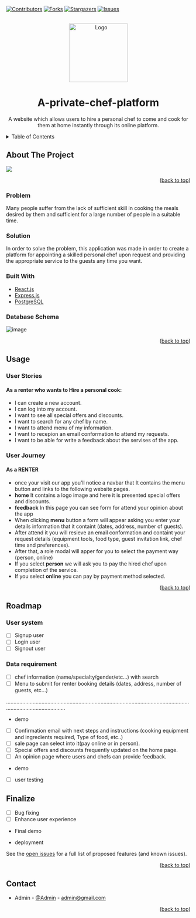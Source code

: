 <div id="top"></div>

[![Contributors][contributors-shield]][contributors-url]
[![Forks][forks-shield]][forks-url]
[![Stargazers][stars-shield]][stars-url]
[![Issues][issues-shield]][issues-url]


<!-- PROJECT LOGO -->
<br />
<div align="center">
  <a href="https://github.com/khaled-samy/A-private-chef-platform">
    <img src="https://previews.123rf.com/images/magurok/magurok1606/magurok160600056/58311254-mano-que-sostiene-tel%C3%A9fono-inteligente-con-recetas-en-l%C3%ADnea-de-aplicaciones-en-la-pantalla-iconos-de.jpg" alt="Logo" width="160" height="160">
  </a>

<h1 align="center">A-private-chef-platform</h1>

  <p align="center">
       A website which allows users to hire a personal chef to come and cook for them at home instantly through its online platform.
  </p>
</div>



<!-- TABLE OF CONTENTS -->
<details>
  <summary>Table of Contents</summary>
  <ol>
    <ul>
    <li>
      <a href="#about-the-project">About The Project</a>
       <li><a href="#problem">Problem</a></li>
        <li><a href="#solution">Solution</a></li>
      <li><a href="#database-schema">Database Schema</a></li>
    </li>
    </ul>
    <li>
      <a href="#usage">Usage</a>
      <ul>
        <li><a href="#user-stories">User Stories</a></li>
        <li><a href="#user-journey">User Journey</a></li> 
      </ul>
    </li>
    <li><a href="#roadmap">Roadmap</a></li>
    <li><a href="#contact">Contact</a></li>
  </ol>
</details>



<!-- ABOUT THE PROJECT -->
## About The Project <span id="about-the-project"></span>

<img src="https://user-images.githubusercontent.com/101295894/169709046-856c8a2b-1555-434b-9bb7-e1a630c5f7e3.png" />

<p align="right">(<a href="#top">back to top</a>)</p>

### Problem <span id="problem"></span>
Many people suffer from the lack of sufficient skill in cooking the meals desired by them and sufficient for a large number of people in a suitable time.

### Solution <span id="solution"></span>
In order to solve the problem, this application was made in order to create a platform for appointing a skilled personal chef upon request and providing the appropriate service to the guests any time you want.

### Built With <span id="built-with"></span>

* [React.js](https://reactjs.org/)
* [Express.js](https://expressjs.com/)
* [PostgreSQL](https://www.postgresql.org/docs/)

### Database Schema <span id="database-schema"></span>
![image](https://user-images.githubusercontent.com/78752405/169612140-1be9fd75-9a0e-480b-80c6-312f492eed46.png)

<p align="right">(<a href="#top">back to top</a>)</p>

<!-- USAGE EXAMPLES -->
## Usage <span id="usage"></span>
### User Stories <span id="user-stories"></span>
#### As a renter who wants to Hire a personal cook: <span id="student-stories"></span>
- I can create a new account.
- I can log into my account.
- I want to see all special offers and discounts.
- I want to search for any chef by name.
- I want to attend menu of my information.
- I want to recepion an email conformation to attend my requests.
- I want to be able for write a feedback about the servises of the app.


### User Journey <span id="user-journey"></span>
#### As a **RENTER** <span id="student-journey"></span>
- once your visit our app you'll notice a navbar that It contains the menu button and links to the following website pages.
- **home** It contains a logo image and here it is presented special offers and discounts.
- **feedback** In this page you can see form for attend your opinion about the app
- When clicking **menu** button a form will appear asking you enter your details information that it containt (dates, address, number of guests).
- After attend it you will resieve an email conformation and containt your request details (equipment tools, food type, guest invitation link, chef time and preferences).
- After that, a role modal will apper for you to select the payment way (person, online)
- If you select **person** we will ask you to pay the hired chef upon completion of the service.
- If you select **online** you can pay by payment method selected.


<p align="right">(<a href="#top">back to top</a>)</p>


<!-- ROADMAP -->
## Roadmap <span id="roadmap"></span>

### User system
- [ ] Signup user 
- [ ] Login user
- [ ] Signout user

### Data requirement
- [ ] chef information (name/specialty/gender/etc...) with search
- [ ] Menu to submit for renter booking details (dates, address, number of guests, etc...)

....................................................................................................................................................................
- demo

- [ ] Confirmation email with next steps and instructions (cooking equipment and ingredients required, Type of food, etc..)
- [ ] sale page can select into it(pay online or in person).
- [ ] Special offers and discounts frequently updated on the home page. 
- [ ] An opinion page where users and chefs can provide feedback.

- demo
- [ ] user testing

## Finalize

- [ ] Bug fixing 
- [ ] Enhance user experience

- Final demo

- deployment



See the [open issues](https://github.com/khaled-samy/A-private-chef-platform/issues) for a full list of proposed features (and known issues).

<p align="right">(<a href="#top">back to top</a>)</p>


<!-- CONTACT -->
## Contact <span id="contact"></span>

- Admin - [@Admin]() - admin@gmail.com

<p align="right">(<a href="#top">back to top</a>)</p>


[contributors-shield]: https://img.shields.io/github/contributors/khaled-samy/A-private-chef-platform?style=for-the-badge
[contributors-url]: https://github.com/khaled-samy/A-private-chef-platform/graphs/contributors
[forks-shield]: https://img.shields.io/github/forks/khaled-samy/A-private-chef-platform?style=for-the-badge
[forks-url]: https://github.com/khaled-samy/A-private-chef-platform/network/members
[stars-shield]: https://img.shields.io/github/stars/khaled-samy/A-private-chef-platform?style=for-the-badge
[stars-url]: https://github.com/khaled-samy/A-private-chef-platform/stargazers
[issues-shield]: https://img.shields.io/github/issues/khaled-samy/A-private-chef-platform?style=for-the-badge
[issues-url]: https://github.com/khaled-samy/A-private-chef-platform/issues
